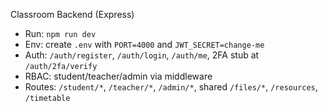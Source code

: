 Classroom Backend (Express)

- Run: `npm run dev`
- Env: create `.env` with `PORT=4000` and `JWT_SECRET=change-me`
- Auth: `/auth/register`, `/auth/login`, `/auth/me`, 2FA stub at `/auth/2fa/verify`
- RBAC: student/teacher/admin via middleware
- Routes: `/student/*`, `/teacher/*`, `/admin/*`, shared `/files/*`, `/resources`, `/timetable`

